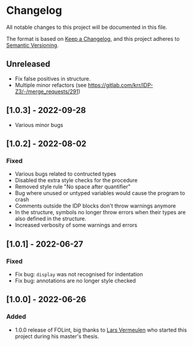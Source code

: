 # Changelog
All notable changes to this project will be documented in this file.

The format is based on [Keep a Changelog](https://keepachangelog.com/en/1.0.0/),
and this project adheres to [Semantic Versioning](https://semver.org/spec/v2.0.0.html).

## Unreleased
- Fix false positives in structure.
- Multiple minor refactors (see https://gitlab.com/krr/IDP-Z3/-/merge_requests/291)

## [1.0.3] - 2022-09-28
- Various minor bugs


## [1.0.2] - 2022-08-02
### Fixed
- Various bugs related to contructed types
- Disabled the extra style checks for the procedure
- Removed style rule "No space after quantifier"
- Bug where unused or untyped variables would cause the program to crash
- Comments outside the IDP blocks don't throw warnings anymore
- In the structure, symbols no longer throw errors when their types are also defined in the structure.
- Increased verbosity of some warnings and errors

## [1.0.1] - 2022-06-27
### Fixed
- Fix bug: `display` was not recognised for indentation
- Fix bug: annotations are no longer style checked

## [1.0.0] - 2022-06-26
### Added
- 1.0.0 release of FOLint, big thanks to [Lars Vermeulen](https://github.com/larsver) who started this project during his master's thesis.
